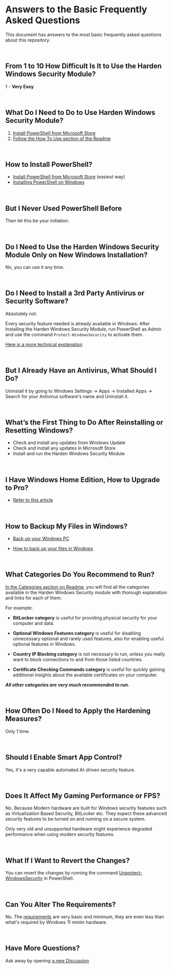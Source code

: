 # Answers to the Basic Frequently Asked Questions

This document has answers to the most basic frequently asked questions about this repository.

<br>

## From 1 to 10 How Difficult Is It to Use the Harden Windows Security Module?

1 - **Very Easy**

<br>

## What Do I Need to Do to Use Harden Windows Security Module?

1. [Install PowerShell from Microsoft Store](https://www.microsoft.com/store/productid/9MZ1SNWT0N5D)
2. [Follow the How To Use section of the Readme](https://github.com/HotCakeX/Harden-Windows-Security?tab=readme-ov-file#-install-the-harden-windows-security-module-from-powershell-gallery)

<br>

## How to Install PowerShell?

* [Install PowerShell from Microsoft Store](https://www.microsoft.com/store/productid/9MZ1SNWT0N5D) (easiest way)
* [Installing PowerShell on Windows](https://learn.microsoft.com/en-us/powershell/scripting/install/installing-powershell-on-windows)

<br>

## But I Never Used PowerShell Before

Then let this be your initiation.

<br>

## Do I Need to Use the Harden Windows Security Module Only on New Windows Installation?

No, you can use it any time.

<br>

## Do I Need to Install a 3rd Party Antivirus or Security Software?

Absolutely not.

Every security feature needed is already available in Windows. After Installing the Harden Windows Security Module, run PowerShell as Admin and use the command `Protect-WindowsSecurity` to activate them.

[Here is a more technical explanation](https://github.com/HotCakeX/Harden-Windows-Security/issues/103#issuecomment-1707940307)

<br>

## But I Already Have an Antivirus, What Should I Do?

Uninstall it by going to Windows Settings -> Apps -> Installed Apps -> Search for your Antivirus software's name and Uninstall it.

<br>

## What’s the First Thing to Do After Reinstalling or Resetting Windows?

* Check and install any updates from Windows Update
* Check and install any updates in Microsoft Store
* Install and run the Harden Windows Security Module

<br>

## I Have Windows Home Edition, How to Upgrade to Pro?

* [Refer to this article](https://support.microsoft.com/en-us/windows/upgrade-windows-home-to-windows-pro-ef34d520-e73f-3198-c525-d1a218cc2818)

<br>

## How to Backup My Files in Windows?

* [Back up your Windows PC](https://support.microsoft.com/en-us/windows/back-up-your-windows-pc-87a81f8a-78fa-456e-b521-ac0560e32338)

* [How to back up your files in Windows](https://www.microsoft.com/en-us/windows/learning-center/back-up-files)

<br>

## What Categories Do You Recommend to Run?

[In the Categories section on Readme](https://github.com/HotCakeX/Harden-Windows-Security?tab=readme-ov-file#hardening-categories), you will find all the categories available in the Harden Windows Security module with thorough explanation and links for each of them.

For example:

* **BitLocker category** is useful for providing physical security for your computer and data.

* **Optional Windows Features category** is useful for disabling unnecessary optional and rarely used features, also for enabling useful optional features in Windows.

* **Country IP Blocking category** is not necessary to run, unless you really want to block connections to and from those listed countries.

* **Certificate Checking Commands category** is useful for quickly gaining additional insights about the available certificates on your computer.

***All other categories are very much recommended to run.***

<br>

## How Often Do I Need to Apply the Hardening Measures?

Only 1 time.

<br>

## Should I Enable Smart App Control?

Yes, it's a very capable automated AI-driven security feature.

<br>

## Does It Affect My Gaming Performance or FPS?

No. Because Modern hardware are built for Windows security features such as Virtualization Based Security, BitLocker etc. They expect these advanced security features to be turned on and running on a secure system.

Only very old and unsupported hardware *might* experience degraded performance when using modern security features.

<br>

## What If I Want to Revert the Changes?

You can revert the changes by running the command [Unprotect-WindowsSecurity](https://github.com/HotCakeX/Harden-Windows-Security/wiki/Harden%E2%80%90Windows%E2%80%90Security%E2%80%90Module#unprotect-windowssecurity-cmdlet) in PowerShell.

<br>

## Can You Alter The Requirements?

No. The [requirements](https://github.com/HotCakeX/Harden-Windows-Security#requirements-) are very basic and minimum, they are even less than what's required by Windows 11 minim hardware.

<br>

## Have More Questions?

Ask away by opening [a new Discussion](https://github.com/HotCakeX/Harden-Windows-Security/discussions)

<br>
